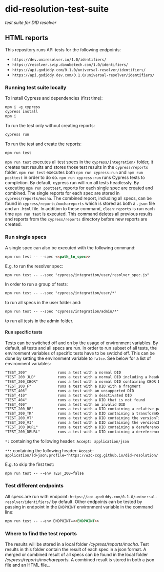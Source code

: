# did-resolution-test-suite
_test suite for DID resolver_

## HTML reports

This repository runs API tests for the following endpoints:
- `https://dev.uniresolver.io/1.0/identifiers/`
- `https://resolver.svip.danubetech.com/1.0/identifiers/`
- `https://api.godiddy.com/0.1.0/universal-resolver/identifiers/`
- `https://api.godiddy.dev.com/0.1.0/universal-resolver/identifiers/`


<!-- In the current version of this repository, the report of https://dev.uniresolver.io/1.0/identifiers/ is shown.  -->

### Running test suite locally

To install Cypress and dependencies (first time):
```markdown
npm i -g cypress
cypress install
npm i
```

To run the test only without creating reports:
```markdown
cypress run
```

To run the test and create the reports:

```markdown
npm run test
```

`npm run test` executes all test specs in the `cypress/integration/` folder, it creates test results and stores those test results in the 
`cypress/reports` folder. `npm run test` executes both `npm run cypress:run` and `npm run posttest` in order to do so. 
`npm run cypress:run` runs Cypress tests to completion. By default, cypress run will run
all tests headlessly. By executing `npm run posttest`, reports for each single spec are created and combined. The
single reports for each spec are stored in `cypress/reports/mocha`. The combined report, including all specs,
can be found in `cypress/reports/mochareports` which is stored as both a `.json` file and an `.html` file.
In addition to these command, `clean:reports` is run each time `npm run test` is executed. This command deletes all previous results and reports from
the `cypress/reports` directory before new reports are created.

### Run single specs
A single spec can also be executed with the following command:

```markdown
npm run test -- --spec <<path_to_spec>>
```

E.g. to run the resolver spec:

```markdown
npm run test -- --spec "cypress/integration/user/resolver_spec.js"
```

In order to run a group of tests: 

```markdown
npm run test -- --spec "cypress/integration/user/*"
```

to run all specs in the user folder and: 

```markdown
npm run test -- --spec "cypress/integration/admin/*"
```

to run all tests in the admin folder.

#### Run specific tests

Tests can be switched off and on by the usage of environment variables. By default, all tests and all specs are run. In order to run subset of all tests,
the environment variables of specific tests have to be swtichd off. This can be done by setting the environment variable to `false`. See below for a list of environment variables:

````markdown 
"TEST_200"              runs a test with a normal DID
"TEST_200_JLD"          runs a test with a normal DID including a header
"TEST_200_CBOR"         runs a test with a normal DID containing CBOR DID document
"TEST_200_F"            runs a test with a DID with a fragment
"TEST_406"              runs a test with an unsupported DID
"TEST_410"              runs a test with a deactivated DID
"TEST_404"              runs a test with a DID that is not found
"TEST_400"              runs a test with an invalid DID
"TEST_200_RP"           runs a test with a DID containing a relative parameter  
"TEST_200_TK"           runs a test with a DID containing a transformKey                 
"TEST_200_VT"           runs a test with a DID containing the versionTime 
"TEST_200_VI"           runs a test with a DID containing the versionID
"TEST_200_DURL"         runs a test with a DID containing a dereference a DID URL*
"TEST_200_DRURL"        runs a test with a DID containing a dereference a DID URL**
````

`*:` containing the following header: `Accept: application/json`

`**:` containing the following header: `Accept: application/ld+json;profile="https://w3c-ccg.github.io/did-resolution/`

E.g. to skip the first test:

```markdown
npm run test -- --env TEST_200=false
```


### Test different endpoints
All specs are run with endpoint: `https://api.godiddy.com/0.1.0/universal-resolver/identifiers/` by default. Other endpoints can
be tested by passing in endpoint in the `ENDPOINT` environment variable in the command line:

```markdown
npm run test -- --env ENDPOINT=<<ENDPOINT>>
```

### Where to find the test reports
The results will be stored in a local folder _/cypress/reports/mocha_.
Test results in this folder contain the result of each spec in a json format.
A merged or combined result of all specs can be found in the local folder
_/cypress/reports/mochareports_. A combined result is stored in both a json file and an HTML file._ 

